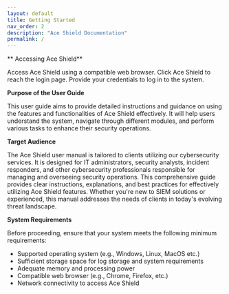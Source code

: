 ```yaml
---
layout: default
title: Getting Started
nav_order: 2
description: "Ace Shield Documentation"
permalink: /
---
```


** Accessing Ace Shield**

Access Ace Shield using a compatible web browser. Click Ace Shield to reach the login page. Provide your credentials to log in to the system.

**Purpose of the User Guide**

This user guide aims to provide detailed instructions and guidance on using the features and functionalities of Ace Shield effectively. It will help users understand the system, navigate through different modules, and perform various tasks to enhance their security operations.

**Target Audience** 

The Ace Shield user manual is tailored to clients utilizing our cybersecurity services. It is designed for IT administrators, security analysts, incident responders, and other cybersecurity professionals responsible for managing and overseeing security operations. This comprehensive guide provides clear instructions, explanations, and best practices for effectively utilizing Ace Shield features. Whether you're new to SIEM solutions or experienced, this manual addresses the needs of clients in today's evolving threat landscape. 

**System Requirements**

Before proceeding, ensure that your system meets the following minimum requirements:

- Supported operating system (e.g., Windows, Linux, MacOS etc.)
- Sufficient storage space for log storage and system requirements
- Adequate memory and processing power
- Compatible web browser (e.g., Chrome, Firefox, etc.)
- Network connectivity to access Ace Shield

